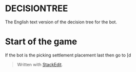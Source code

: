 # DECISIONTREE
The English text version of the decision tree for the bot.

# Start of the game
If the bot is the picking settlement placement last then go to [d


> Written with [StackEdit](https://stackedit.io/).
<!--stackedit_data:
eyJoaXN0b3J5IjpbMTIwMjQyMTMyNiwxNDgyNDQ1NjcsLTEzNz
MyMjkzMzVdfQ==
-->